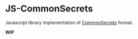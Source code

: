 # JS-CommonSecrets
 Javascript library implementation of [CommonSecrets](https://github.com/mcraiha/CommonSecrets) format.

 **WIP**
